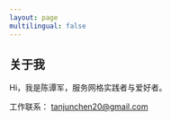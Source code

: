```yaml
---
layout: page
multilingual: false
---
```


## 关于我

Hi，我是陈谭军，服务网格实践者与爱好者。

工作联系： tanjunchen20@gmail.com
